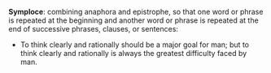 **Symploce**: combining anaphora and epistrophe, so that one word or phrase is repeated at the beginning and another word or phrase is repeated at the end of successive phrases, clauses, or sentences:

 - To think clearly and rationally should be a major goal for man; but to think clearly and rationally is always the greatest difficulty faced by man.